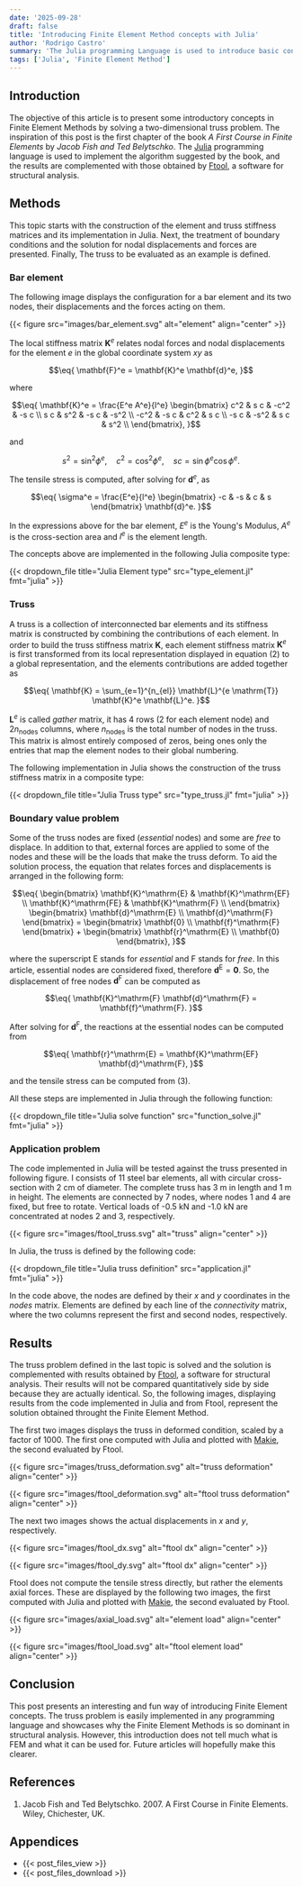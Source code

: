 ```yaml
---
date: '2025-09-28'
draft: false
title: 'Introducing Finite Element Method concepts with Julia'
author: 'Rodrigo Castro'
summary: 'The Julia programming Language is used to introduce basic concepts in Finite Element Methods by solving a two-dimensional truss problem.'
tags: ['Julia', 'Finite Element Method']
---
```


## Introduction
The objective of this article is to present some introductory concepts in Finite Element Methods by solving a two-dimensional truss problem. The inspiration of this post is the first chapter of the book *A First Course in Finite Elements* by *Jacob Fish and Ted Belytschko*. The [Julia] programming language is used to implement the algorithm suggested by the book, and the results are complemented with those obtained by [Ftool], a software for structural analysis.

## Methods
This topic starts with the construction of the element and truss stiffness matrices and its implementation in Julia. Next, the treatment of boundary conditions and the solution for nodal displacements and forces are presented. Finally, The truss to be evaluated as an example is defined.

### Bar element
The following image displays the configuration for a bar element and its two nodes, their displacements and the forces acting on them.

{{< figure src="images/bar_element.svg" alt="element" align="center" >}}

The local stiffness matrix $\mathbf{K}^e$ relates nodal forces and nodal displacements for the element $e$ in the global coordinate system $xy$ as

$$\eq{
\mathbf{F}^e = \mathbf{K}^e \mathbf{d}^e,
}$$

where

$$\eq{
\mathbf{K}^e = \frac{E^e A^e}{l^e}
\begin{bmatrix}
c^2 & s c & -c^2 & -s c \\
s c & s^2 & -s c & -s^2 \\
-c^2 & -s c & c^2 & s c \\
-s c & -s^2 & s c & s^2 \\
\end{bmatrix},
}$$

and

$$
s^2 = \sin^2\phi^e, \quad c^2 = \cos^2\phi^e, \quad s c = \sin\phi^e \cos\phi^e.
$$

The tensile stress is computed, after solving for $\mathbf{d}^e$, as

$$\eq{
\sigma^e = \frac{E^e}{l^e} 
\begin{bmatrix}
-c & -s & c & s
\end{bmatrix}
\mathbf{d}^e.
}$$

In the expressions above for the bar element, $E^e$ is the Young's Modulus, $A^e$ is the cross-section area and $l^e$ is the element length.

The concepts above are implemented in the following Julia composite type:

{{< dropdown_file title="Julia Element type" src="type_element.jl" fmt="julia" >}}

### Truss
A truss is a collection of interconnected bar elements and its stiffness matrix is constructed by combining the contributions of each element. In order to build the truss stiffness matrix $\mathbf{K}$, each element stiffness matrix $\mathbf{K}^e$ is first transformed from its local representation displayed in equation $(2)$ to a global representation, and the elements contributions are added together as

$$\eq{
\mathbf{K} = \sum_{e=1}^{n_{el}} \mathbf{L}^{e \mathrm{T}} \mathbf{K}^e \mathbf{L}^e.
}$$

$\mathbf{L}^e$ is called *gather* matrix, it has 4 rows (2 for each element node) and $2 n_\mathrm{nodes}$ columns, where $n_\mathrm{nodes}$ is the total number of nodes in the truss. This matrix is almost entirely composed of zeros, being ones only the entries that map the element nodes to their global numbering.

The following implementation in Julia shows the construction of the truss stiffness matrix in a composite type:

{{< dropdown_file title="Julia Truss type" src="type_truss.jl" fmt="julia" >}}

### Boundary value problem
Some of the truss nodes are fixed (*essential* nodes) and some are *free* to displace. In addition to that, external forces are applied to some of the nodes and these will be the loads that make the truss deform. To aid the solution process, the equation that relates forces and displacements is arranged in the following form:

$$\eq{
\begin{bmatrix}
\mathbf{K}^\mathrm{E} & \mathbf{K}^\mathrm{EF} \\
\mathbf{K}^\mathrm{FE} & \mathbf{K}^\mathrm{F} \\
\end{bmatrix}
\begin{bmatrix}
\mathbf{d}^\mathrm{E} \\
\mathbf{d}^\mathrm{F}
\end{bmatrix} = 
\begin{bmatrix}
\mathbf{0} \\
\mathbf{f}^\mathrm{F}
\end{bmatrix} + 
\begin{bmatrix}
\mathbf{r}^\mathrm{E} \\
\mathbf{0}
\end{bmatrix},
}$$

where the superscript $\mathrm{E}$ stands for *essential* and $\mathrm{F}$ stands for *free*. In this article, essential nodes are considered fixed, therefore $\mathbf{d}^\mathrm{E} = \mathbf{0}$. So, the displacement of free nodes $\mathbf{d}^\mathrm{F}$ can be computed as

$$\eq{
\mathbf{K}^\mathrm{F} \mathbf{d}^\mathrm{F} = \mathbf{f}^\mathrm{F}.
}$$

After solving for $\mathbf{d}^\mathrm{F}$, the reactions at the essential nodes can be computed from

$$\eq{
\mathbf{r}^\mathrm{E} = \mathbf{K}^\mathrm{EF} \mathbf{d}^\mathrm{F},
}$$

and the tensile stress can be computed from $(3)$.

All these steps are implemented in Julia through the following function:

{{< dropdown_file title="Julia solve function" src="function_solve.jl" fmt="julia" >}}

### Application problem
The code implemented in Julia will be tested against the truss presented in following figure. I consists of 11 steel bar elements, all with circular cross-section with 2 cm of diameter. The complete truss has 3 m in length and 1 m in height. The elements are connected by 7 nodes, where nodes 1 and 4 are fixed, but free to rotate. Vertical loads of -0.5 kN and -1.0 kN are concentrated at nodes 2 and 3, respectively.

{{< figure src="images/ftool_truss.svg" alt="truss" align="center" >}}

In Julia, the truss is defined by the following code:

{{< dropdown_file title="Julia truss definition" src="application.jl" fmt="julia" >}}

In the code above, the nodes are defined by their *x* and *y* coordinates in the *nodes* matrix. Elements are defined by each line of the *connectivity* matrix, where the two columns represent the first and second nodes, respectively.

## Results
The truss problem defined in the last topic is solved and the solution is complemented with results obtained by [Ftool], a software for structural analysis. Their results will not be compared quantitatively side by side because they are actually identical. So, the following images, displaying results from the code implemented in Julia and from Ftool, represent the solution obtained throught the Finite Element Method.

The first two images displays the truss in deformed condition, scaled by a factor of 1000. The first one computed with Julia and plotted with [Makie], the second evaluated by Ftool.

{{< figure src="images/truss_deformation.svg" alt="truss deformation" align="center" >}}

{{< figure src="images/ftool_deformation.svg" alt="ftool truss deformation" align="center" >}}

The next two images shows the actual displacements in *x* and *y*, respectively.

{{< figure src="images/ftool_dx.svg" alt="ftool dx" align="center" >}}

{{< figure src="images/ftool_dy.svg" alt="ftool dx" align="center" >}}

Ftool does not compute the tensile stress directly, but rather the elements axial forces. These are displayed by the following two images, the first computed with Julia and plotted with [Makie], the second evaluated by Ftool.

{{< figure src="images/axial_load.svg" alt="element load" align="center" >}}

{{< figure src="images/ftool_load.svg" alt="ftool element load" align="center" >}}

## Conclusion
This post presents an interesting and fun way of introducing Finite Element concepts. The truss problem is easily implemented in any programming language and showcases why the Finite Element Methods is so dominant in structural analysis. However, this introduction does not tell much what is FEM and what it can be used for. Future articles will hopefully make this clearer.

## References
1. Jacob Fish and Ted Belytschko. 2007. A First Course in Finite Elements. Wiley, Chichester, UK.

## Appendices
* {{< post_files_view >}}
* {{< post_files_download >}}

<!--Links-->
[Julia]: https://julialang.org/
[Ftool]: https://www.ftool.com.br/Ftool/
[Makie]: https://docs.makie.org/
